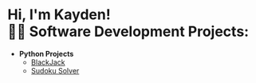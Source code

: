 <h1>Hi, I'm Kayden! <br/><a 

<h2>👨‍💻 Software Development Projects:</h2>

- <b>Python Projects</b>
  - [BlackJack](https://github.com/KaydenVandecaveye/BlackJackGame)
  - [Sudoku Solver](https://github.com/KaydenVandecaveye/SudokuSolver)
  



